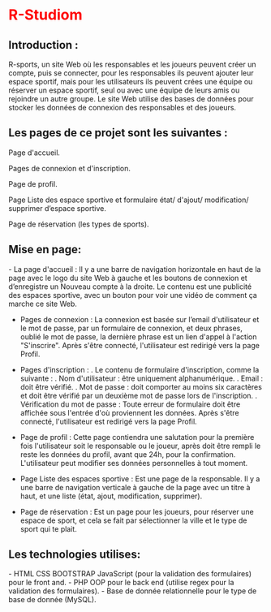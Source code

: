 <h1 style="color: red;">R-Studiom</h1>

<h2>Introduction :</h2>

<p><span>R-sports</span>, un site Web où les responsables et les joueurs peuvent créer un compte, puis se connecter, pour les responsables ils peuvent ajouter leur espace sportif, mais pour les utilisateurs ils peuvent crées une équipe ou réserver un espace sportif, seul ou avec une équipe de leurs amis ou rejoindre un autre groupe.
Le site Web utilise des bases de données pour stocker les données de connexion des responsables et des joueurs.</p>

<h2>Les pages de ce projet sont les suivantes :</h2>
<p>Page d'accueil.</p>
<p>Pages de connexion et d'inscription.</p>
<p>Page de profil.</p>
<p>Page Liste des espace sportive et formulaire état/ d'ajout/ modification/ supprimer d’espace sportive.</p>
<p>Page de réservation (les types de sports).</p>

<h2>Mise en page:</h2>
-	La page d'accueil :
Il y a une barre de navigation horizontale en haut de la page avec le logo du site Web à gauche et les boutons de connexion et d’enregistre un Nouveau compte à la droite. Le contenu est une publicité des espaces sportive, avec un bouton pour voir une vidéo de comment ça marche ce site Web.

-	Pages de connexion :
La connexion est basée sur l’email d'utilisateur et le mot de passe, par un formulaire de connexion, et deux phrases, oublié le mot de passe, la dernière phrase est un lien d'appel à l'action "S'inscrire".
Après s'être connecté, l'utilisateur est redirigé vers la page Profil.

-	Pages d'inscription :
. Le contenu de formulaire d'inscription, comme la suivante :
. Nom d'utilisateur : être uniquement alphanumérique.
. Email : doit être vérifié.
. Mot de passe : doit comporter au moins six caractères et doit être vérifié par un deuxième mot de passe lors de l'inscription.
. Vérification du mot de passe :
    Toute erreur de formulaire doit être affichée sous l'entrée d'où proviennent les données.
    Après s'être connecté, l'utilisateur est redirigé vers la page Profil.

-	Page de profil : 
Cette page contiendra une salutation pour la première fois l'utilisateur soit le responsable ou le joueur, après doit être rempli le reste les données du profil, avant que 24h, pour la confirmation.
L'utilisateur peut modifier ses données personnelles à tout moment.

-	Page Liste des espaces sportive :
Est une page de la responsable. Il y a une barre de navigation verticale à gauche de la page avec un titre à haut, et une liste (état, ajout, modification, supprimer).

-	Page de réservation : 
Est un page pour les joueurs, pour réserver une espace de sport, et cela se fait par sélectionner la ville et le type de sport qui te plait.

<h2>Les technologies utilises:</h2>
- HTML CSS BOOTSTRAP JavaScript (pour la validation des formulaires) pour le front and.
- PHP OOP pour le back end (utilise regex pour la validation des formulaires).
- Base de donnée relationnelle pour le type de base de donnée (MySQL).
